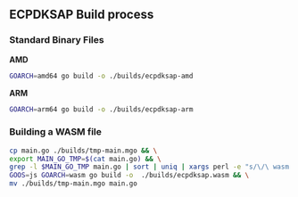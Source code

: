 ## ECPDKSAP Build process

### Standard Binary Files

**AMD**

```bash
GOARCH=amd64 go build -o ./builds/ecpdksap-amd
```

**ARM**

```bash
GOARCH=arm64 go build -o ./builds/ecpdksap-arm
```

### Building a WASM file

```bash
cp main.go ./builds/tmp-main.mgo && \
export MAIN_GO_TMP=$(cat main.go) && \
grep -l $MAIN_GO_TMP main.go | sort | uniq | xargs perl -e "s/\/\ wasm.build::://" -pi && \
GOOS=js GOARCH=wasm go build -o  ./builds/ecpdksap.wasm && \
mv ./builds/tmp-main.mgo main.go
```
